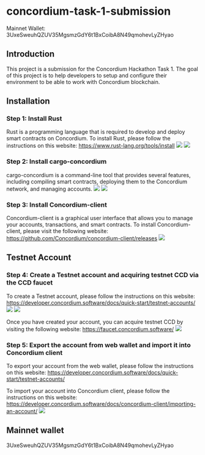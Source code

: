 # concordium-task-1-submission
Mainnet Wallet: 3UxeSweuhQZUV35MgsmzGdY6t1BxCoibA8N49qmohevLyZHyao

## Introduction
This project is a submission for the Concordium Hackathon Task 1. The goal of this project is to help developers to setup and configure their environment to be able to work with Concordium blockchain.
## Installation
### Step 1: Install Rust
Rust is a programming language that is required to develop and deploy smart contracts on Concordium. To install Rust, please follow the instructions on this website: https://www.rust-lang.org/tools/install
![](step1.1.png)
![](step1.2.png)

### Step 2: Install cargo-concordium
cargo-concordium is a command-line tool that provides several features, including compiling smart contracts, deploying them to the Concordium network, and managing accounts. 
![](step2.1.png)
![](step2.2.png)

### Step 3: Install Concordium-client
Concordium-client is a graphical user interface that allows you to manage your accounts, transactions, and smart contracts. To install Concordium-client, please visit the following website: https://github.com/Concordium/concordium-client/releases
![](step3.png)

## Testnet Account
### Step 4: Create a Testnet account and acquiring testnet CCD via the CCD faucet
To create a Testnet account, please follow the instructions on this website: https://developer.concordium.software/docs/quick-start/testnet-accounts/
![](step4.png)
![](step4.1.png)

Once you have created your account, you can acquire testnet CCD by visiting the following website: https://faucet.concordium.software/
![](step4.2.png)

### Step 5: Export the account from web wallet and import it into Concordium client
To export your account from the web wallet, please follow the instructions on this website: https://developer.concordium.software/docs/quick-start/testnet-accounts/

To import your account into Concordium client, please follow the instructions on this website: https://developer.concordium.software/docs/concordium-client/importing-an-account/
![](step5.png)
## Mainnet wallet
3UxeSweuhQZUV35MgsmzGdY6t1BxCoibA8N49qmohevLyZHyao
